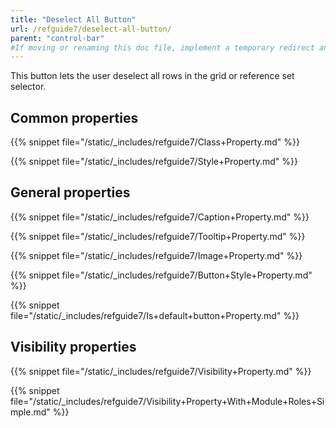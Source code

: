 ```yaml
---
title: "Deselect All Button"
url: /refguide7/deselect-all-button/
parent: "control-bar"
#If moving or renaming this doc file, implement a temporary redirect and let the respective team know they should update the URL in the product. See Mapping to Products for more details.
---
```



This button lets the user deselect all rows in the grid or reference set selector.

## Common properties

{{% snippet file="/static/_includes/refguide7/Class+Property.md" %}}

{{% snippet file="/static/_includes/refguide7/Style+Property.md" %}}

## General properties

{{% snippet file="/static/_includes/refguide7/Caption+Property.md" %}}

{{% snippet file="/static/_includes/refguide7/Tooltip+Property.md" %}}

{{% snippet file="/static/_includes/refguide7/Image+Property.md" %}}

{{% snippet file="/static/_includes/refguide7/Button+Style+Property.md" %}}

{{% snippet file="/static/_includes/refguide7/Is+default+button+Property.md" %}}

## Visibility properties

{{% snippet file="/static/_includes/refguide7/Visibility+Property.md" %}}

{{% snippet file="/static/_includes/refguide7/Visibility+Property+With+Module+Roles+Simple.md" %}}
